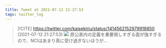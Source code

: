 ```yaml
---
title: Tweet at 2021-07-12 21:27:53
tags: twitter_log
---
```


> [!CITE] https://twitter.com/kaisekiriu/status/1414562152979918850 (2021-07-12 21:27:53)
> ![](https://twitter.com/kaisekiriu/status/1414562152979918850)
> 原公表内の定義を重要視しすぎる面が強すぎるので、NCIはあまり真に受け過ぎないほうが…
